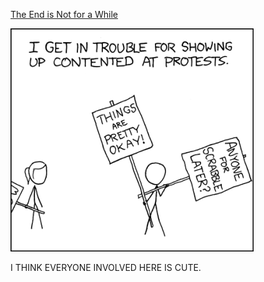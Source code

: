 [The End is Not for a While](https://xkcd.com/470)

![The End is Not for a While](./random_comic.png)

I THINK EVERYONE INVOLVED HERE IS CUTE.

